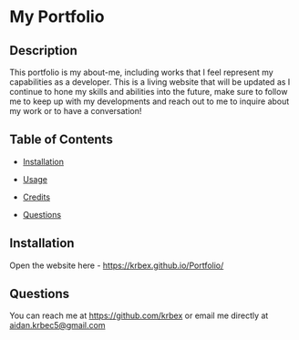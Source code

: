 # My Portfolio

  ## Description
  This portfolio is my about-me, including works that I feel represent my capabilities as a developer. This is a living website that will be updated as I continue to hone my skills and abilities into the future, make sure to follow me to keep up with my developments and reach out to me to inquire about my work or to have a conversation!

  ## Table of Contents
  - [Installation](#installation)
  - [Usage](#usage)
  - [Credits](#credits)
  
  - [Questions](#Questions)

  ## Installation
  Open the website here - https://krbex.github.io/Portfolio/

  ## Questions
  You can reach me at https://github.com/krbex or email me directly at aidan.krbec5@gmail.com
